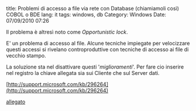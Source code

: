 title: Problemi di accesso a file via rete con Database (chiamiamoli così) COBOL o BDE
lang: it
tags: windows, db
Category: Windows
Date:  07/09/2010 07:26

Il problema è altresì noto come *Opportunistic lock*.

E' un problema di accesso al file. Alcune tecniche impiegate per velocizzare questi accessi si rivelano controproduttive con tecniche di accesso ai file di vecchio stampo.

La soluzione sta nel disattivare questi '*miglioramenti*'. Per fare cio inserire nel registro la chiave allegata sia sui Cliente che sul Server dati.

[http://support.microsoft.com/kb/296264](http://support.microsoft.com/kb/296264)

[allegato]({filename}/extras/oplock.reg)
